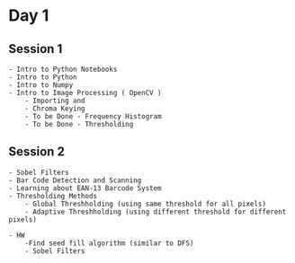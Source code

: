 # Day 1

## Session 1
    - Intro to Python Notebooks
    - Intro to Python
    - Intro to Numpy
    - Intro to Image Processing ( OpenCV )
        - Importing and 
        - Chroma Keying
        - To be Done - Frequency Histogram
        - To be Done - Thresholding 

## Session 2
    - Sobel Filters
    - Bar Code Detection and Scanning
    - Learning about EAN-13 Barcode System
    - Thresholding Methods
        - Global Threshholding (using same threshold for all pixels)
        - Adaptive Threshholding (using different threshold for different pixels)

    - HW 
        -Find seed fill algorithm (similar to DFS)
        - Sobel Filters

